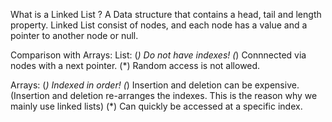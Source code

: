 What is a Linked List ?
A Data structure that contains a head, tail and length property.
Linked List consist of nodes, and each node has a value and a pointer to another node or null.

Comparison with Arrays:
List:
(_) Do not have indexes!
(_) Connnected via nodes with a next pointer.
(\*) Random access is not allowed.

Arrays:
(_) Indexed in order!
(_) Insertion and deletion can be expensive. (Insertion and deletion re-arranges the indexes. This is the reason why we mainly use linked lists)
(\*) Can quickly be accessed at a specific index.
